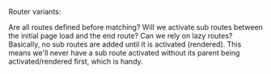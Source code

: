 Router variants:

Are all routes defined before matching?
Will we activate sub routes between the initial page load and the end route?
Can we rely on lazy routes?
	Basically, no sub routes are added until it is activated (rendered).
	This means we'll never have a sub route activated without its parent being activated/rendered first, which is handy.